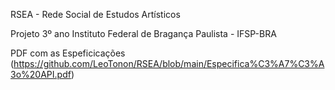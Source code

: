RSEA - Rede Social de Estudos Artísticos

Projeto 3º ano Instituto Federal de Bragança Paulista - IFSP-BRA

PDF com as Espeficicações (https://github.com/LeoTonon/RSEA/blob/main/Especifica%C3%A7%C3%A3o%20API.pdf)
